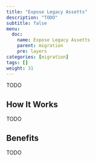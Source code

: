 ```yaml
---
title: "Expose Legacy Assetts"
description: "TODO"
subtitle: false
menu:
  doc:
    name: Expose Legacy Assetts
    parent: migration
    pre: layers
categories: [migration]
tags: []
weight: 31
---
```


TODO

## How It Works

TODO

## Benefits

TODO
